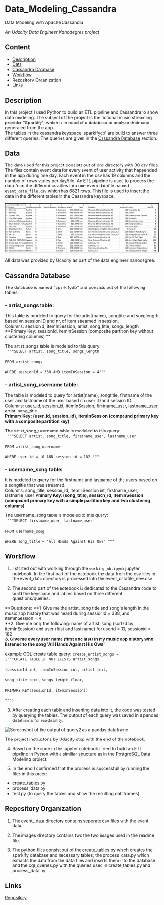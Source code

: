 # Data_Modeling_Cassandra
Data Modeling with Apache Cassandra
  
  
*An Udacity Data Engineer Nanodegree project*

## Content
- [Description](#description)
- [Data](#data)
- [Cassandra Database](#cassandra-database)
- [Workflow](#workflow)
- [Repository Organization](#repository-organization)
- [Links](#links)

## Description  

In this project I used Python to build an ETL pipeline and Cassandra to show data modeling. The subject of the project is the fictional music streaming provider "Sparkify", which is in need of a database to analyze their data generated from the app.  
The tables in the cassandra keyspace 'sparkifydb' are build to answer three different queries. The queries are given in the [Cassandra Database](#cassandra-database) section. 

## Data  

The data used for this project consists out of one directory with 30 csv files. The files contain event data for every event of user activity that happended in the app during one day. Each event in the csv has 19 columns and the number of rows varies per day/file.
An ETL pipeline is used to process the data from the different csv files into one event datafile named <code>event_data_file.csv</code> which has 6821 rows. This file is used to insert the data in the different tables in the Cassandra keyspace.  

![Screenshot of table head event_datafile_new.csv](/images/image_event_datafile_new.jpg "event datafile after processing")

All data was provided by Udacity as part of the data engineer nanodegree. 

## Cassandra Database  

The database is named "sparkifydb" and consists out of the following tables:  

### - artist_songs table:  
This table is modeled to query for the artist(name), songtitle and songlength based on session ID and nr. of item streamed in session.  
Columns: sessionId, itemInSession, artist, song_title, songs_length  
**Primary Key: sessionId, itemInSession (composite partition key without clustering columns) **  

The artist_songs table is modeled to this query:  
<code>
    """SELECT artist, song_title, songs_length  
        FROM artist_songs  
        WHERE sessionId = 338 AND itemInSession = 4"""
</code>  
         
### - artist_song_username table: 
The table is modeled to query for artist(name), songtitle, firstname of the user and lastname of the user based on user ID and session ID.  
Columns: user_id, session_id, itemInSession, firstname_user, lastname_user, artist, song_title   
**Primary Key: (user_id, session_id), itemInSession (compound primary key with a composite partition key)**  

The artist_song_username table is modeled to this query:  
<code>
     """SELECT artist, song_title, firstname_user, lastname_user   
         FROM artist_song_username  
         WHERE user_id = 10 AND session_id = 182 """
</code>  
         
### - username_song table:  
It is modeled to query for the firstname and lastname of the users based on a songtitle that was streamed.   
Columns: song_title, session_id, itemInSession int, firstname_user, lastname_user
**Primary Key: (song_title), session_id, itemInSession (compound primary key with a simple partition key and two clustering columns)**

The username_song table is modeled to this query:  
<code>
      """SELECT firstname_user, lastname_user   
         FROM username_song   
         WHERE song_title = 'All Hands Against His Own' """
</code>  

## Workflow
  
1) I started out with working through the <code>working_nb.ipynb</code> jupyter notebook. In the first part of the notebook the data from the csv files in the event_data directory is processed into the event_datafile_new.csv   

2) The second part of the notebook is dedicated to the Cassandra code to build the keyspace and tables based on three different questions/queries. 

**Questions:
**1. Give me the artist, song title and song's length in the music app history that was heard during  sessionId = 338, and itemInSession  = 4  
**2. Give me only the following: name of artist, song (sorted by itemInSession) and user (first and last name) for userid = 10, sessionid = 182      
**3. Give me every user name (first and last) in my music app history who listened to the song 'All Hands Against His Own'**
 
example CQL create table query: 
<code>create_artist_songs = ("""CREATE TABLE IF NOT EXISTS artist_songs   
                             (sessionId int, itemInSession int, artist text,   
                             song_title text, songs_length float,   
                             PRIMARY KEY(sessionId, itemInSession))  
""")</code>
  
3) After creating each table and inserting data into it, the code was tested by querying the tables. The output of each query was saved in a pandas dataframe for readability. 

![Screenshot of the output of query2 as a pandas dataframe](/images/df_query2_output.jpg "DF output query2")

The project instructons by Udacity stop with the end of the notebook. 
  
4) Based on the code in the jupyter notebook I tried to build an ETL pipeline in Python with a similiar structure as in the [PostgreSQL Data Modeling](https://github.com/Ulli-H/Data_Modeling_Postgres) project.

  
5) In the end I confirmed that the process is successfull by running the files in this order:
- create_tables.py
- process_data.py
- test.py (to query the tables and show the resulting dataframes)


## Repository Organization

1) The event_ data directory contains seperate csv files with the event data. 
  
2) The images directory contains two the two images used in the readme file. 

3) The python files consist out of the create_tables.py which creates the sparkify database and necessary tables, the process_data.py which extracts the data from the data files and inserts them into the database and the cql_queries.py with the queries used in create_tables.py and process_data.py  


## Links

[Repository](https://github.com/Ulli-H/Data_Modeling_Cassandra)  
